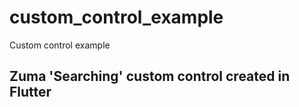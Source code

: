 # custom_control_example

Custom control example

## Zuma 'Searching' custom control created in Flutter

